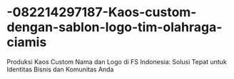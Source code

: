 # -082214297187-Kaos-custom-dengan-sablon-logo-tim-olahraga-ciamis
Produksi Kaos Custom Nama dan Logo di FS Indonesia: Solusi Tepat untuk Identitas Bisnis dan Komunitas Anda

